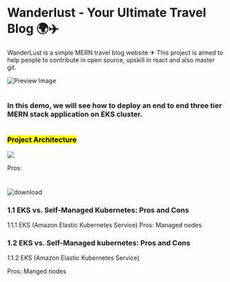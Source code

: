 # Wanderlust - Your Ultimate Travel Blog 🌍✈️

WanderLust is a simple MERN travel blog website ✈ This project is aimed to help people to contribute in open source, upskill in react and also master git.

![Preview Image](https://github.com/krishnaacharyaa/wanderlust/assets/116620586/17ba9da6-225f-481d-87c0-5d5a010a9538)
#
### In this demo, we will see how to deploy an end to end three tier MERN stack application on EKS cluster.
#
### <mark>Project Architecture</mark>
<img src="https://github.com/DevMadhup/Wanderlust-Mega-Project/blob/main/Assets/DevSecOps%2BGitOps.gif" />

Pros:
     

#
![download](https://github.com/user-attachments/assets/deec9867-64aa-4ee5-a05b-7c93860b6773)

### 1.1 EKS vs. Self-Managed Kubernetes: Pros and Cons

1.1.1 EKS (Amazon Elastic Kubernetes Service)
Pros:
     Managed nodes

### 1.2 EKS vs. Self-Managed kubernetes: Pros and Cons

1.1.2 EKS (Amazon Elastic Kubernetes Service)

Pros:
     Manged nodes

